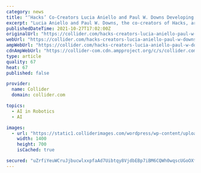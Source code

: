 ```yaml
---
category: news
title: "‘Hacks’ Co-Creators Lucia Aniello and Paul W. Downs Developing AI Comedy ‘Hot Robot’"
excerpt: "Lucia Aniello and Paul W. Downs, the co-creators of Hacks, are now developing their first project since wrapping the first season of HBO Max's Emmy-winning hit comedy series. According to Deadline, the show will be called Hot Robot and is a half-hour comedy set in the world of AI development."
publishedDateTime: 2021-10-27T17:02:00Z
originalUrl: "https://collider.com/hacks-creators-lucia-aniello-paul-w-downs-hot-robot/"
webUrl: "https://collider.com/hacks-creators-lucia-aniello-paul-w-downs-hot-robot/"
ampWebUrl: "https://collider.com/hacks-creators-lucia-aniello-paul-w-downs-hot-robot/amp/"
cdnAmpWebUrl: "https://collider-com.cdn.ampproject.org/c/s/collider.com/hacks-creators-lucia-aniello-paul-w-downs-hot-robot/amp/"
type: article
quality: 67
heat: 67
published: false

provider:
  name: Collider
  domain: collider.com

topics:
  - AI in Robotics
  - AI

images:
  - url: "https://static1.colliderimages.com/wordpress/wp-content/uploads/2021/10/pte-2021-0097-1.jpg"
    width: 1400
    height: 700
    isCached: true

secured: "uZrfiYeuWCruJjbucwlxxpfaAd7Uibtqy8VjdbEBp7iBM6CQWh0wqscUGoOXfRIPobO43ZVeAH9p4O06qlxudmt01sY2dOdFkxgkkKc8M5WZMYzkBKFBZ37qm3hLrLEHUReIKF4yKBz3nh51RCvUWvZWyBC+PKRfq4EjxVd95B9OUonpbqaopl0kN8onm3pBqRxTVSwzaSg+7qQ2fGcVza5rwQY3+04QxklUESa4eT1QQoaAug1rY3oxT51b3zBSUx/eoH3WfJo73VD6PwZEGgNjd9aRi6/pT54aKg0cqiO8C13Ob05qVOZ1BCF96Nr3VjQeJDqBopoE+FC6ccJdCFMuZ6igH0SqpC4n5VzTOC8=;DjT9/GL1sycERy8v5Cl0fg=="
---
```


